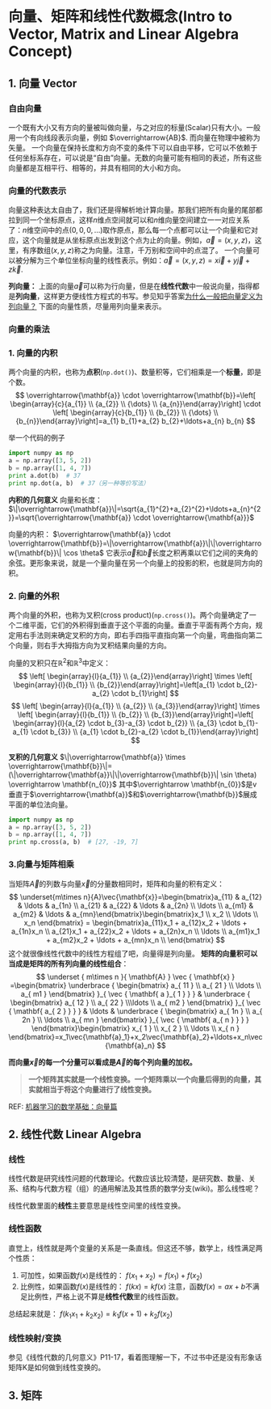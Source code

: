 # 向量、矩阵和线性代数概念(Intro to Vector, Matrix and Linear Algebra Concept) 

## 1. 向量 Vector
### 自由向量
一个既有大小又有方向的量被叫做向量，与之对应的标量(Scalar)只有大小。一般用一个有向线段表示向量，例如 $\overrightarrow{AB}$. 而向量在物理中被称为矢量。
一个向量在保持长度和方向不变的条件下可以自由平移，它可以不依赖于任何坐标系存在，可以说是“自由”向量。无数的向量可能有相同的表述，所有这些向量都是互相平行、相等的，并具有相同的大小和方向。
### 向量的代数表示
向量这种表达太自由了，我们还是得解析地计算向量。那我们把所有向量的尾部都拉到同一个坐标原点，这样$n$维点空间就可以和$n$维向量空间建立一一对应关系了：$n$维空间中的点$(0,0,0,\dots)$取作原点，那么每一个点都可以让一个向量和它对应，这个向量就是从坐标原点出发到这个点为止的向量。例如，$\vec a=(x,y,z)$，这里，有序数组$(x,y,z)$称之为向量。注意，千万别和空间中的点混了。
一个向量可以被分解为三个单位坐标向量的线性表示。例如：$\vec a=(x,y,z)=x\vec i+y\vec j+z\vec k$.

**列向量：** 上面的向量$\vec a$可以称为行向量，但是在**线性代数**中一般说向量，指得都是**列向量**，这样更方便线性方程式的书写。参见知乎答案[为什么一般把向量定义为列向量？](https://www.zhihu.com/question/26304877) 下面的向量性质，尽量用列向量来表示。

### 向量的乘法
### 1. 向量的内积
两个向量的内积，也称为**点积**(`np.dot()`)、数量积等，它们相乘是一个**标量**，即是个数。
$$
\overrightarrow{\mathbf{a}} \cdot \overrightarrow{\mathbf{b}}=\left[ \begin{array}{c}{a_{1}} \\ {a_{2}} \\ {\dots} \\ {a_{n}}\end{array}\right] \cdot \left[ \begin{array}{c}{b_{1}} \\ {b_{2}} \\ {\dots} \\ {b_{n}}\end{array}\right]=a_{1} b_{1}+a_{2} b_{2}+\ldots+a_{n} b_{n}
$$

举一个代码的例子
```python
import numpy as np
a = np.array([3, 5, 2])
b = np.array([1, 4, 7])
print a.dot(b)  # 37
print np.dot(a, b)  # 37（另一种等价写法）
```
**内积的几何意义**
向量和长度：$\|\overrightarrow{\mathbf{a}}\|=\sqrt{a_{1}^{2}+a_{2}^{2}+\ldots+a_{n}^{2}}=\sqrt{\overrightarrow{\mathbf{a}} \cdot \overrightarrow{\mathbf{a}}}$

向量的内积： $\overrightarrow{\mathbf{a}} \cdot \overrightarrow{\mathbf{b}}=\|\overrightarrow{\mathbf{a}}\|\|\overrightarrow{\mathbf{b}}\| \cos \theta$
它表示$\vec a$和$\vec b$长度之积再乘以它们之间的夹角的余弦。更形象来说，就是一个量向量在另一个向量上的投影的积，也就是同方向的积。

### 2. 向量的外积
两个向量的外积，也称为叉积(cross product)(`np.cross()`)。两个向量确定了一个二维平面，它们的外积得到垂直于这个平面的向量。垂直于平面有两个方向，规定用右手法则来确定叉积的方向，即右手四指平直指向第一个向量，弯曲指向第二个向量，则右手大拇指方向为叉积结果向量的方向。

向量的叉积只在$\mathbb{R}^{2}$和$\mathbb{R}^{3}$中定义：
$$
\left[ \begin{array}{l}{a_{1}} \\ {a_{2}}\end{array}\right] \times \left[ \begin{array}{l}{b_{1}} \\ {b_{2}}\end{array}\right]=\left[a_{1} \cdot b_{2}-a_{2} \cdot b_{1}\right]
$$
$$
\left[ \begin{array}{l}{a_{1}} \\ {a_{2}} \\ {a_{3}}\end{array}\right] \times \left[ \begin{array}{l}{b_{1}} \\ {b_{2}} \\ {b_{3}}\end{array}\right]=\left[ \begin{array}{l}{a_{2} \cdot b_{3}-a_{3} \cdot b_{2}} \\ {a_{3} \cdot b_{1}-a_{1} \cdot b_{3}} \\ {a_{1} \cdot b_{2}-a_{2} \cdot b_{1}}\end{array}\right]
$$

**叉积的几何意义**
$\|\overrightarrow{\mathbf{a}} \times \overrightarrow{\mathbf{b}}\|=(\|\overrightarrow{\mathbf{a}}\|\|\overrightarrow{\mathbf{b}}\| \sin \theta) \overrightarrow \mathbf{n_{0}}$
其中$\overrightarrow \mathbf{n_{0}}$是v垂直于$\overrightarrow{\mathbf{a}}$和$\overrightarrow{\mathbf{b}}$展成平面的单位法向量。

```python
import numpy as np
a = np.array([3, 5, 2])
b = np.array([1, 4, 7])
print np.cross(a, b)  # [27, -19, 7]
```

### 3.向量与矩阵相乘
当矩阵$\vec A$的列数与向量$\vec x$的分量数相同时，矩阵和向量的积有定义：
$$
\underset{m\times n}{A}\vec{\mathbf{x}}=\begin{bmatrix}a_{11} & a_{12} & \ldots & a_{1n} \\ a_{21} & a_{22} & \ldots & a_{2n} \\ \ldots \\ a_{m1} & a_{m2} & \ldots & a_{mn}\end{bmatrix}\begin{bmatrix}x_1 \\ x_2 \\ \ldots \\ x_n \end{bmatrix} = \begin{bmatrix}a_{11}x_1 + a_{12}x_2 + \ldots + a_{1n}x_n \\ a_{21}x_1 + a_{22}x_2 + \ldots + a_{2n}x_n \\ \ldots \\ a_{m1}x_1 + a_{m2}x_2 + \ldots + a_{mn}x_n \\ \end{bmatrix}
$$
这个就很像线性代数中的线性方程组了吧，向量得是列向量。
**矩阵的向量积可以当成是矩阵的所有列向量的线性组合**：
$$
\underset { m\times n }{ \mathbf{A} } \vec { \mathbf{x} } =\begin{bmatrix} \underbrace { \begin{bmatrix} a_{ 11 } \\ a_{ 21 } \\ \ldots \\ a_{ m1 } \end{bmatrix} }_{ \vec { \mathbf{ a }_{ 1 } }  }  & \underbrace { \begin{bmatrix} a_{ 12 } \\ a_{ 22 } \\\ldots  \\ a_{ m2 } \end{bmatrix} }_{ \vec { \mathbf{ a_{ 2 } } }  } & \ldots & \underbrace { \begin{bmatrix} a_{ 1n } \\ a_{ 2n } \\ \ldots \\ a_{ mn } \end{bmatrix} }_{ \vec { \mathbf{ a_{ n } } }  }  \end{bmatrix}\begin{bmatrix} x_{ 1 } \\ x_{ 2 } \\ \ldots \\ x_{ n } \end{bmatrix}=x_1\vec{\mathbf{a}_1}+x_2\vec{\mathbf{a}_2}+\ldots+x_n\vec{\mathbf{a}_n}
$$

**而向量$\vec x$的每一个分量可以看成是$\vec A$的每个列向量的加权。**
>**一个矩阵其实就是一个线性变换。一个矩阵乘以一个向量后得到的向量，其实就相当于将这个向量进行了线性变换。**

REF: [机器学习的数学基础：向量篇](https://www.hahack.com/math/math-vector/)
## 2. 线性代数 Linear Algebra

### 线性
线性代数是研究线性问题的代数理论。代数应该比较清楚，是研究数、数量、关系、结构与代数方程（组）的通用解法及其性质的数学分支(wiki)。那么线性呢？

线性代数里面的**线性**主要意思是线性空间里的线性变换。

### 线性函数
直觉上，线性就是两个变量的关系是一条直线。但这还不够，数学上，线性满足两个性质：
1. 可加性，如果函数$f(x)$是线性的：
$f(x_{1}+x_{2})=f(x_{1})+f(x_{2})$
2. 比例性，如果函数$f(x)$是线性的：
$f(kx)=kf(x)$
注意，函数$f(x)=ax+b$不满足比例性，严格上说不算是**线性代数**里的线性函数。

总结起来就是：
$f(k_{1}x_{1}+k_{2}x_{2})=k_{1}f(x+{1})+k_{2}f(x_{2})$

### 线性映射/变换
参见《线性代数的几何意义》P11-17，看着图理解一下，不过书中还是没有形象话矩阵K是如何做到线性变换的。


## 3. 矩阵